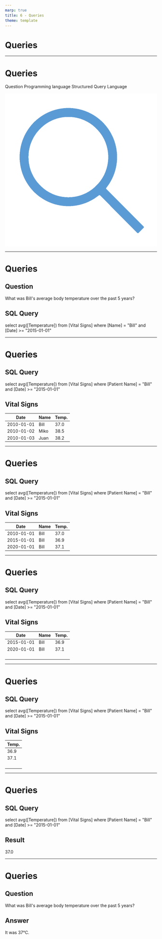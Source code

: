 ```yaml
---
marp: true
title: 6 - Queries
theme: template
---
```


<!-- _class: title-only -->

# Queries

<!--
How do we extract information from tabular data? 

The answer, is a query.
-->

---

<!-- _class: title-two-content-left -->

# Queries

Question
Programming language
Structured Query Language

![image An icon of a magnifying glass in a minimalist style](images/563-4.png)

<!--
[1] A query is computer representation of a question we want answer using a table of data.

They allow us to ask questions of the data and return answers as results.

[2] Queries are created using programming languages.

More specifically, we use a special type of programming language called a query language.

[3] The most popular query language is Structured Query Language (or SQL for short).

However, you can also perform queries using other programming languages like Python and R.
-->

---

<!-- _class: title-two-content-comparison -->

# Queries

## Question

What was Bill's average 
body temperature 
over the past 5 years?

## SQL Query

select avg([Temperature])
from [Vital Signs]
where [Name] = "Bill"
and [Date] >= "2015-01-01"

<!--
[1] For example, let's say we want to answer the question: "What was Bill's average body temperature over the past 5 years".

[2] We could write this question in the form of a SQL query.

The SQL query allows us to express that we want to:

 - select the average temperature

 - from the Vital Signs table

 - where the patient's name is "Bill"

 - and the date is greater than or equal to January 1, 2015 (which we're assuming is five years ago).

I've intentionally kept this query simple for those of you who have never seen a SQL query before.

However, if you've had some experience with SQL, you may see several ways we could improve this query.
-->

---

<!-- _class: title-two-content-comparison -->

# Queries

## SQL Query

select avg([Temperature])
from [Vital Signs]
where [Patient Name] = "Bill"
and [Date] >= "2015-01-01"

## Vital Signs

| Date       | Name | Temp. |
| ---------- | ---- | ----- |
| 2010-01-01 | Bill | 37.0  |
| 2010-01-02 | Miko | 38.5  |
| 2010-01-03 | Juan | 38.2  | 


<!--
When we execute this query, 

[1] First, the database will scan all of the records in the Vital Signs table 

Next, it will filter out anyone who is not our patient named Bill.
-->

---

<!-- _class: title-two-content-comparison -->

# Queries

## SQL Query

select avg([Temperature])
from [Vital Signs]
where [Patient Name] = "Bill"
and [Date] >= "2015-01-01"

## Vital Signs

| Date       | Name | Temp. |
| ---------- | ---- | ----- |
| 2010-01-01 | Bill | 37.0  |
| 2015-01-01 | Bill | 36.9  |
| 2020-01-01 | Bill | 37.1  | 

<!--
Then, it will filter out any row that is older than January 1, 2015.
-->

---

<!-- _class: title-two-content-comparison -->

# Queries

## SQL Query

select avg([Temperature])
from [Vital Signs]
where [Patient Name] = "Bill"
and [Date] >= "2015-01-01"

## Vital Signs
| Date       | Name   | Temp.  |
| ---------- | ----   | ------ |
| 2015-01-01 | Bill   | 36.9   |
| 2020-01-01 | Bill   | 37.1   |
| &nbsp;     | &nbsp; | &nbsp; | 


<!--
Next, it will select just the Temperature column from the Vital Signs table.
-->

---

<!-- _class: title-two-content-comparison -->

# Queries

## SQL Query

select avg([Temperature])
from [Vital Signs]
where [Patient Name] = "Bill"
and [Date] >= "2015-01-01"

## Vital Signs

| Temp.  |
| ------ |
| 36.9   |
| 37.1   |
| &nbsp; | 

<!--
[1] Finally, it will compute the average of the remaining temperature values.
-->

---

<!-- _class: title-two-content-comparison -->

# Queries

## SQL Query

select avg([Temperature])
from [Vital Signs]
where [Patient Name] = "Bill"
and [Date] >= "2015-01-01"

## Result

37.0

<!--
The computer will then return this value as a result.

As we can see, the result of executing this query is 37 degrees Celsius.
-->

---

<!-- _class: title-two-content-comparison -->

# Queries

## Question
What was Bill's average body temperature over the past 
5 years?

## Answer
It was 37°C.

<!--
Essentially, this is how we get from a question to an answer, using a query.

[1] We start with a question in our natural language,

[2]  - we construct a SQL query to express that question to the computer, 

[3]  - we execute the query which returns a result, 

[4]  - and then we express that result in the form of an answer to the question.

Queries are the primary tool used for extracting information from data in data science.
-->
